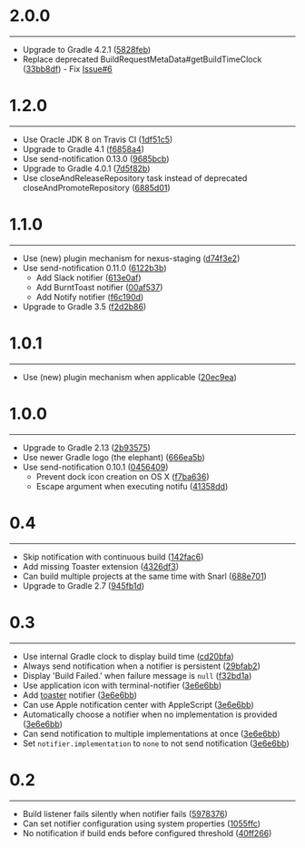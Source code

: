 # 2.0.0
***

- Upgrade to Gradle 4.2.1 ([5828feb](http://github.com/jcgay/gradle-notifier/commit/5828feb0c0a5c6ce7543b04ee5d88162b586b11d))
- Replace deprecated BuildRequestMetaData#getBuildTimeClock ([33bb8df](http://github.com/jcgay/gradle-notifier/commit/33bb8df76aebee38163f35d00e4117be52350d7c)) - Fix [Issue#6](https://github.com/jcgay/gradle-notifier/issues/6)

# 1.2.0
***

- Use Oracle JDK 8 on Travis CI ([1df51c5](http://github.com/jcgay/gradle-notifier/commit/1df51c54c10e5564da516318f5a063738474534a))
- Upgrade to Gradle 4.1 ([f6858a4](http://github.com/jcgay/gradle-notifier/commit/f6858a4cd75a15936021f8eb3e1a1617c2095768))
- Use send-notification 0.13.0 ([9685bcb](http://github.com/jcgay/gradle-notifier/commit/9685bcb60bafab217e9d12df87828b2a3fc3d87b))
- Upgrade to Gradle 4.0.1 ([7d5f82b](http://github.com/jcgay/gradle-notifier/commit/7d5f82b54588b2fec9ddb449ef13de48324278d2))
- Use closeAndReleaseRepository task instead of deprecated closeAndPromoteRepository ([6885d01](http://github.com/jcgay/gradle-notifier/commit/6885d01b57dbbea44d3f47dc6874a4b19e182476))

# 1.1.0
***

- Use (new) plugin mechanism for nexus-staging ([d74f3e2](http://github.com/jcgay/gradle-notifier/commit/d74f3e2c1640fc9de28193cc31c6cd1d57133e61))
- Use send-notification 0.11.0 ([6122b3b](http://github.com/jcgay/gradle-notifier/commit/6122b3bc79732d85ac07dac916d057c0c721dc1f))
  * Add Slack notifier ([613e0af](http://github.com/jcgay/send-notification/commit/613e0af8ad444b89f231a26e36e800efef8f26e2))
  * Add BurntToast notifier ([00af537](http://github.com/jcgay/send-notification/commit/00af5378207297374f8b9c42feb7ebd149a6498d))
  * Add Notify notifier ([f6c190d](http://github.com/jcgay/send-notification/commit/f6c190dddb8160996ae84372b11bd20cb1fc8e5a))
- Upgrade to Gradle 3.5 ([f2d2b86](http://github.com/jcgay/gradle-notifier/commit/f2d2b8682533d0809e7d15d6fc368605e2821bcc))

# 1.0.1
***

- Use (new) plugin mechanism when applicable ([20ec9ea](http://github.com/jcgay/gradle-notifier/commit/20ec9eadf9867a46a5b6c84da0df74d1366a1d0d))

# 1.0.0
***

- Upgrade to Gradle 2.13 ([2b93575](http://github.com/jcgay/gradle-notifier/commit/2b93575f5d8c904b20c224e48898666f3eae0e62))
- Use newer Gradle logo (the elephant) ([666ea5b](http://github.com/jcgay/gradle-notifier/commit/666ea5b25cc0be1195b0b4e54273b0011e572891))
- Use send-notification 0.10.1 ([0456409](http://github.com/jcgay/gradle-notifier/commit/0456409a95eeb2da34bacda2c29d53fe6407039f))
    - Prevent dock icon creation on OS X ([f7ba636](http://github.com/jcgay/send-notification/commit/f7ba63631fe6e1c9f2bbad126164eeca1cf2d7b5))
    - Escape argument when executing notifu ([41358dd](http://github.com/jcgay/send-notification/commit/41358ddc20125d35996ebba5545c00e2b66ff31f))

# 0.4
***

- Skip notification with continuous build ([142fac6](http://github.com/jcgay/gradle-notifier/commit/142fac6a1aee743e4edd1f084e2229df40a4cc39))
- Add missing Toaster extension ([4326df3](http://github.com/jcgay/gradle-notifier/commit/4326df326088dfd05d6152e27bbf10bb08e8d245))
- Can build multiple projects at the same time with Snarl ([688e701](http://github.com/jcgay/gradle-notifier/commit/688e7019805cc5f3c953a1d5a56c0a9fc6e3b433))
- Upgrade to Gradle 2.7 ([945fb1d](http://github.com/jcgay/gradle-notifier/commit/945fb1db398b89e0ecef73b8fec14b45aaa48117))

# 0.3
***

- Use internal Gradle clock to display build time ([cd20bfa](http://github.com/jcgay/gradle-notifier/commit/cd20bfa4cfd27f8c2f7721fb12670d750a675c55))
- Always send notification when a notifier is persistent ([29bfab2](http://github.com/jcgay/gradle-notifier/commit/29bfab2398bac4a3bea9d2624f7198053680625d))
- Display 'Build Failed.' when failure message is `null` ([f32bd1a](http://github.com/jcgay/gradle-notifier/commit/f32bd1aa5f04dbef68b7518807dbc36ba2496756))
- Use application icon with terminal-notifier ([3e6e6bb](http://github.com/jcgay/gradle-notifier/commit/3e6e6bb35356292ab44009826814498a7810cd7a))
- Add [toaster](https://github.com/nels-o/toaster) notifier ([3e6e6bb](http://github.com/jcgay/gradle-notifier/commit/3e6e6bb35356292ab44009826814498a7810cd7a))
- Can use Apple notification center with AppleScript ([3e6e6bb](http://github.com/jcgay/gradle-notifier/commit/3e6e6bb35356292ab44009826814498a7810cd7a))
- Automatically choose a notifier when no implementation is provided ([3e6e6bb](http://github.com/jcgay/gradle-notifier/commit/3e6e6bb35356292ab44009826814498a7810cd7a))
- Can send notification to multiple implementations at once ([3e6e6bb](http://github.com/jcgay/gradle-notifier/commit/3e6e6bb35356292ab44009826814498a7810cd7a))
- Set `notifier.implementation` to `none` to not send notification ([3e6e6bb](http://github.com/jcgay/gradle-notifier/commit/3e6e6bb35356292ab44009826814498a7810cd7a))


# 0.2
***

- Build listener fails silently when notifier fails ([5978376](http://github.com/jcgay/gradle-notifier/commit/5978376cbcf7765a021b06234e91968deeae1b98))
- Can set notifier configuration using system properties ([1055ffc](http://github.com/jcgay/gradle-notifier/commit/1055ffc4961b869fefad080b717d41c307a2b1d1))
- No notification if build ends before configured threshold ([40ff266](http://github.com/jcgay/gradle-notifier/commit/40ff266ab716f49cc7a698c39c4214aa976d1d5e))

